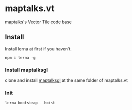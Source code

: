 # maptalks.vt

maptalks's Vector Tile code base

## Install

Install lerna at first if you haven't.
```shell
npm i lerna -g
```

### Install maptalksgl

clone and install [maptalksgl](https://github.com/fuzhenn/maptalksgl) at the same folder of maptalks.vt

### Init
```shell
lerna bootstrap --hoist
```
